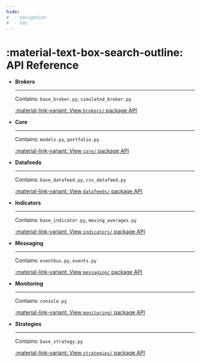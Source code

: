 ```yaml
---
hide:
#  - navigation
#  - toc
---
```


# :material-text-box-search-outline: **API** Reference

<div class="grid cards" markdown>


-   __Brokers__&nbsp;&nbsp;

    ---

    Contains: `base_broker.py`, `simulated_broker.py`


    [:material-link-variant: View `brokers/` package API](brokers/base_broker.md)

-   __Core__&nbsp;&nbsp;

    ---

    Contains: `models.py`, `portfolio.py`


    [:material-link-variant: View `core/` package API](core/models.md)

-   __Datafeeds__&nbsp;&nbsp;

    ---

    Contains: `base_datafeed.py`, `csv_datafeed.py`


    [:material-link-variant: View `datafeeds/` package API](datafeeds/base_datafeed.md)

-   __Indicators__&nbsp;&nbsp;

    ---

    Contains: `base_indicator.py`, `moving_averages.py`


    [:material-link-variant: View `indicators/` package API](indicators/base_indicator.md)

-   __Messaging__&nbsp;&nbsp;

    ---

    Contains: `eventbus.py`, `events.py`


    [:material-link-variant: View `messaging/` package API](messaging/eventbus.md)

-   __Monitoring__&nbsp;&nbsp;

    ---

    Contains: `console.py`


    [:material-link-variant: View `monitoring/` package API](monitoring/console.md)

-   __Strategies__&nbsp;&nbsp;

    ---

    Contains: `base_strategy.py`


    [:material-link-variant: View `strategies/` package API](strategies/base_strategy.md)

</div>
